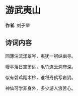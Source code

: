 # 游武夷山

**作者**: 刘子翚

## 诗词内容

回薄湍流漾翠岑，夷犹一舸纵幽寻。

幔亭落日笙箫远，毛竹连云洞府深。

似有碧鸡翔木杪，谁将丹鹤写岩阴。

神仙可学非身外，多少游人浪苦心。

